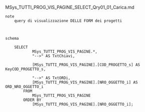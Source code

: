 MSys_TUTTI_PROG_VIS_PAGINE_SELECT_Qry01_01_Carica.md

	note
		query di visualizzazione DELLE FORM dei progetti



	schema

		SELECT 
				MSys_TUTTI_PROG_VIS_PAGINE.*, 
				"-->" AS TxtChiavi,

				[MSys_TUTTI_PROG_VIS_PAGINE].[COD_PROGETTO_s] AS KeyCOD_PROGETTO_s,

				"-->" AS TxtORDi, 
				[MSys_TUTTI_PROG_VIS_PAGINE].[NRO_OGGETTO_i] AS ORD_NRO_OGGETTO_i
			FROM 
				MSys_TUTTI_PROG_VIS_PAGINE
			ORDER BY 
				[MSys_TUTTI_PROG_VIS_PAGINE].[NRO_OGGETTO_i];


